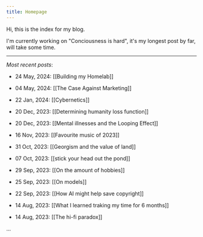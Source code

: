 ```yaml
---
title: Homepage
---
```

 
Hi, this is the index for my blog.

 I'm currently working on "Conciousness is hard", it's my longest post by far, will take some time.

---

_Most recent posts_:

- 24 May, 2024: 
[[Building my Homelab]]

- 04 May, 2024: 
[[The Case Against Marketing]]

- 22 Jan, 2024:
[[Cybernetics]]

- 20 Dec, 2023:
[[Determining humanity loss function]]

- 20 Dec, 2023: 
[[Mental illnesses and the Looping Effect]]

- 16 Nov, 2023: 
[[Favourite music of 2023]]

- 31 Oct, 2023: 
[[Georgism and the value of land]]

- 07 Oct, 2023: 
[[stick your head out the pond]]

- 29 Sep, 2023: 
[[On the amount of hobbies]]

- 25 Sep, 2023: 
[[On models]]

- 22 Sep, 2023: 
[[How AI might help save copyright]]

- 14 Aug, 2023: 
[[What I learned traking my time for 6 months]]

- 14 Aug, 2023: 
[[The hi-fi paradox]]

...
